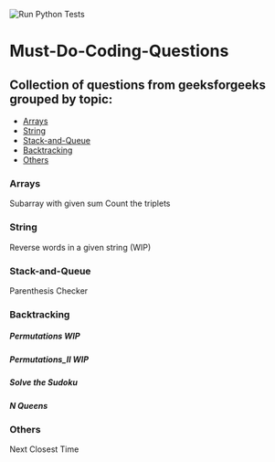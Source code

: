 ![Run Python Tests](https://github.com/Manug-github/Must-Do-Coding-Questions/workflows/Run%20Python%20Tests/badge.svg?branch=main)

# Must-Do-Coding-Questions

## Collection of questions from geeksforgeeks grouped by topic:
* [Arrays](#Arrays)
* [String](#String)
* [Stack-and-Queue](#Stack-and-Queue)
* [Backtracking](#Backtracking)
* [Others](#Others)


### Arrays
Subarray with given sum
Count the triplets

### String
Reverse words in a given string (WIP)

### Stack-and-Queue
Parenthesis Checker

### Backtracking
##### Permutations WIP
##### Permutations_II WIP
##### Solve the Sudoku
##### N Queens

### Others
Next Closest Time
